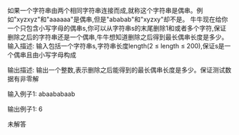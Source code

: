 如果一个字符串由两个相同字符串连接而成,就称这个字符串是偶串。例如"xyzxyz"和"aaaaaa"是偶串,但是"ababab"和"xyzxy"却不是。
牛牛现在给你一个只包含小写字母的偶串s,你可以从字符串s的末尾删除1和或者多个字符,保证删除之后的字符串还是一个偶串,牛牛想知道删除之后得到最长偶串长度是多少。 
输入描述:
输入包括一个字符串s,字符串长度length(2 ≤ length ≤ 200),保证s是一个偶串且由小写字母构成

输出描述:
输出一个整数,表示删除之后能得到的最长偶串长度是多少。保证测试数据有非零解

输入例子1:
abaababaab

输出例子1:
6



未解答
